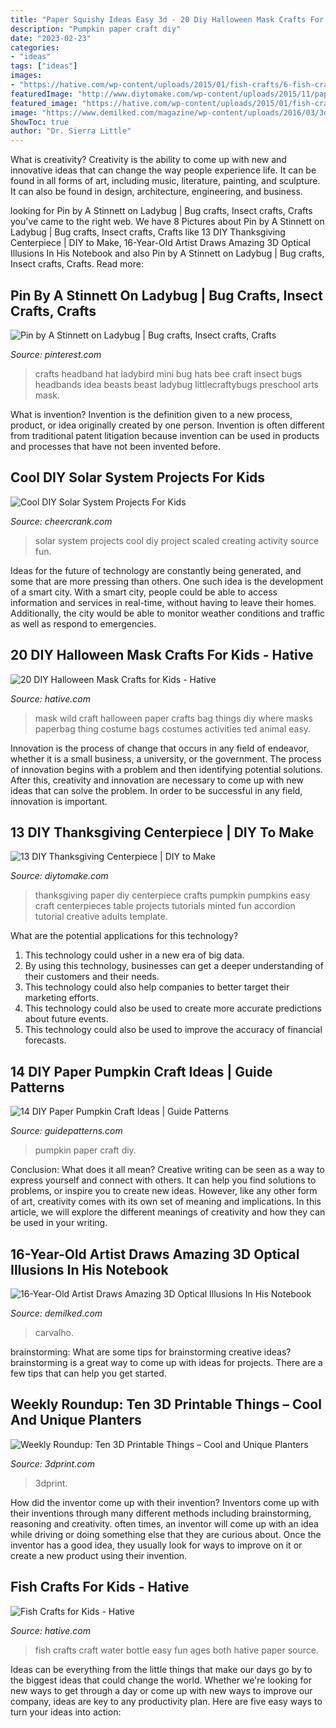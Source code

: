 ```yaml
---
title: "Paper Squishy Ideas Easy 3d - 20 Diy Halloween Mask Crafts For Kids"
description: "Pumpkin paper craft diy"
date: "2023-02-23"
categories:
- "ideas"
tags: ["ideas"]
images:
- "https://hative.com/wp-content/uploads/2015/01/fish-crafts/6-fish-crafts-for-kids.jpg"
featuredImage: "http://www.diytomake.com/wp-content/uploads/2015/11/paper-Pumpkin-Centerpiece-DIY.jpg"
featured_image: "https://hative.com/wp-content/uploads/2015/01/fish-crafts/6-fish-crafts-for-kids.jpg"
image: "https://www.demilked.com/magazine/wp-content/uploads/2016/03/3d-notebook-drawings-joao-carvalho-1.jpg"
ShowToc: true
author: "Dr. Sierra Little"
---
```



What is creativity?
Creativity is the ability to come up with new and innovative ideas that can change the way people experience life. It can be found in all forms of art, including music, literature, painting, and sculpture. It can also be found in design, architecture, engineering, and business.

	

		
looking for Pin by A Stinnett on Ladybug | Bug crafts, Insect crafts, Crafts you've came to the right web. We have 8 Pictures about Pin by A Stinnett on Ladybug | Bug crafts, Insect crafts, Crafts like 13 DIY Thanksgiving Centerpiece | DIY to Make, 16-Year-Old Artist Draws Amazing 3D Optical Illusions In His Notebook and also Pin by A Stinnett on Ladybug | Bug crafts, Insect crafts, Crafts. Read more:
		
    
## Pin By A Stinnett On Ladybug | Bug Crafts, Insect Crafts, Crafts

<img loading=lazy src="https://i.pinimg.com/736x/2a/eb/fa/2aebfaea661d7bf4191ab154872967bd.jpg" onerror="this.onerror=null;this.src='https://tse2.mm.bing.net/th?id=OIP.WFLXdB7tNRL4bJapLi8TawHaF1&amp;pid=15.1';" alt="Pin by A Stinnett on Ladybug | Bug crafts, Insect crafts, Crafts">

_Source: pinterest.com_

>crafts headband hat ladybird mini bug hats bee craft insect bugs headbands idea beasts beast ladybug littlecraftybugs preschool arts mask. 

	

What is invention?
Invention is the definition given to a new process, product, or idea originally created by one person. Invention is often different from traditional patent litigation because invention can be used in products and processes that have not been invented before.

    
## Cool DIY Solar System Projects For Kids

<img loading=lazy src="https://www.cheercrank.com/wp-content/uploads/2016/11/08-solar-system-project-ideas.jpg" onerror="this.onerror=null;this.src='https://tse3.mm.bing.net/th?id=OIP.KwXufsxbTQHQ16BuGL2YcAHaJ4&amp;pid=15.1';" alt="Cool DIY Solar System Projects For Kids">

_Source: cheercrank.com_

>solar system projects cool diy project scaled creating activity source fun. 

	

Ideas for the future of technology are constantly being generated, and some that are more pressing than others. One such idea is the development of a smart city. With a smart city, people could be able to access information and services in real-time, without having to leave their homes. Additionally, the city would be able to monitor weather conditions and traffic as well as respond to emergencies.

    
## 20 DIY Halloween Mask Crafts For Kids - Hative

<img loading=lazy src="https://hative.com/wp-content/uploads/2014/10/diy-halloween-mask-crafts/20-paperbag-mask.jpg" onerror="this.onerror=null;this.src='https://tse4.mm.bing.net/th?id=OIP.w9EeT0ItM-X6WRgS_7qnhQHaLH&amp;pid=15.1';" alt="20 DIY Halloween Mask Crafts for Kids - Hative">

_Source: hative.com_

>mask wild craft halloween paper crafts bag things diy where masks paperbag thing costume bags costumes activities ted animal easy. 

	

Innovation is the process of change that occurs in any field of endeavor, whether it is a small business, a university, or the government. The process of innovation begins with a problem and then identifying potential solutions. After this, creativity and innovation are necessary to come up with new ideas that can solve the problem. In order to be successful in any field, innovation is important.

    
## 13 DIY Thanksgiving Centerpiece | DIY To Make

<img loading=lazy src="http://www.diytomake.com/wp-content/uploads/2015/11/paper-Pumpkin-Centerpiece-DIY.jpg" onerror="this.onerror=null;this.src='https://tse1.mm.bing.net/th?id=OIP.CzE16smfJlePxqmQbecGywHaLH&amp;pid=15.1';" alt="13 DIY Thanksgiving Centerpiece | DIY to Make">

_Source: diytomake.com_

>thanksgiving paper diy centerpiece crafts pumpkin pumpkins easy craft centerpieces table projects tutorials minted fun accordion tutorial creative adults template. 

	

What are the potential applications for this technology?
1. This technology could usher in a new era of big data. 
2. By using this technology, businesses can get a deeper understanding of their customers and their needs. 
3. This technology could also help companies to better target their marketing efforts. 
4. This technology could also be used to create more accurate predictions about future events. 
5. This technology could also be used to improve the accuracy of financial forecasts.

    
## 14 DIY Paper Pumpkin Craft Ideas | Guide Patterns

<img loading=lazy src="https://www.guidepatterns.com/wp-content/uploads/2015/10/Pumpkin-Paper.jpg" onerror="this.onerror=null;this.src='https://tse4.mm.bing.net/th?id=OIP.a3d0WNRTZleZjGuR_B5KyAHaE7&amp;pid=15.1';" alt="14 DIY Paper Pumpkin Craft Ideas | Guide Patterns">

_Source: guidepatterns.com_

>pumpkin paper craft diy. 

	

Conclusion: What does it all mean?
Creative writing can be seen as a way to express yourself and connect with others. It can help you find solutions to problems, or inspire you to create new ideas. However, like any other form of art, creativity comes with its own set of meaning and implications. In this article, we will explore the different meanings of creativity and how they can be used in your writing.

    
## 16-Year-Old Artist Draws Amazing 3D Optical Illusions In His Notebook

<img loading=lazy src="https://www.demilked.com/magazine/wp-content/uploads/2016/03/3d-notebook-drawings-joao-carvalho-1.jpg" onerror="this.onerror=null;this.src='https://tse3.mm.bing.net/th?id=OIP.LuFb4eYEJKxIdo6ayfl6uQHaJH&amp;pid=15.1';" alt="16-Year-Old Artist Draws Amazing 3D Optical Illusions In His Notebook">

_Source: demilked.com_

>carvalho. 

	

brainstorming: What are some tips for brainstorming creative ideas?
brainstorming is a great way to come up with ideas for projects. There are a few tips that can help you get started.

    
## Weekly Roundup: Ten 3D Printable Things – Cool And Unique Planters

<img loading=lazy src="https://3dprint.com/wp-content/uploads/2016/01/3dp_ten3dpthings_crackedpot_1.jpg" onerror="this.onerror=null;this.src='https://tse2.mm.bing.net/th?id=OIP._i0zlM0hHRV_ybZkoU4m3AHaFg&amp;pid=15.1';" alt="Weekly Roundup: Ten 3D Printable Things – Cool and Unique Planters">

_Source: 3dprint.com_

>3dprint. 

	

How did the inventor come up with their invention?
Inventors come up with their inventions through many different methods including brainstorming, reasoning and creativity. often times, an inventor will come up with an idea while driving or doing something else that they are curious about. Once the inventor has a good idea, they usually look for ways to improve on it or create a new product using their invention.

    
## Fish Crafts For Kids - Hative

<img loading=lazy src="https://hative.com/wp-content/uploads/2015/01/fish-crafts/6-fish-crafts-for-kids.jpg" onerror="this.onerror=null;this.src='https://tse3.mm.bing.net/th?id=OIP.UBFQOjozlXsYe8alVAVqEwHaLH&amp;pid=15.1';" alt="Fish Crafts for Kids - Hative">

_Source: hative.com_

>fish crafts craft water bottle easy fun ages both hative paper source. 

	

Ideas can be everything from the little things that make our days go by to the biggest ideas that could change the world. Whether we're looking for new ways to get through a day or come up with new ways to improve our company, ideas are key to any productivity plan. Here are five easy ways to turn your ideas into action: 

